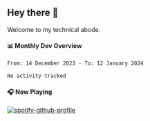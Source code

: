 ## Hey there 👋

Welcome to my technical abode.

#### 📊 Monthly Dev Overview
<!--START_SECTION:waka-->

```txt
From: 14 December 2023 - To: 12 January 2024

No activity tracked
```

<!--END_SECTION:waka-->

#### 🎧 Now Playing

[![spotify-github-profile](https://spotify-github-profile.vercel.app/api/view?uid=james2mid&cover_image=true&theme=natemoo-re)](https://open.spotify.com/user/james2mid?si=2b3baf2b09cb499e)
